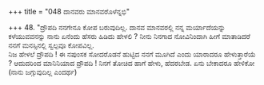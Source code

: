 +++
title = "048 ದಾನವರು ಮಾನವರೊಳೆನ್ನಭಿ"

+++
48. "ದ್ರೌಪದಿ ನನಗೇನೂ ಕೋಪ ಬರುವುದಿಲ್ಲ. ದಾನವ ಮಾನವರಲ್ಲಿ ನನ್ನ ಮರ್ಯಾದೆಯನ್ನು ಕಳೆಯುವವನನ್ನು ನಾನು ಏನೆಂದು ಹೆಸರು ಹಿಡಿದು ಹೇಳಲಿ ? ನೀನು ನಿನಗಾದ ನೋವಿನಿಂದಾಗಿ ಹೀಗೆ ಮಾತಾಡಿದರೆ ನನಗೆ ಮನಸ್ಸಿನಲ್ಲಿ ಸ್ವಲ್ಪವೂ ಕೋಪವಿಲ್ಲ.   
ನಿಜ ಹೇಳಲೆ ದ್ರೌಪದಿ ! ಈ ನಪುಂಸಕ ಸೋದರೊಡನೆ ಹುಟ್ಟಿದ ನನಗೆ ಮೂಗಿದೆ ಎಂದು ಯಾರಾದರೂ ಹೇಳುತ್ತಾರೆಯೆ ? ಆದುದರಿಂದ ಮಾನಿನಿಯಾದ ದ್ರೌಪದಿ ! ನಿನಗೆ ತೋಚಿದ ಹಾಗೆ ಹೇಳು, ಹೆದರಬೇಡ. ಏನು ಬೇಕಾದರೂ ಹೇಳಿಕೋ (ನಾನು ಜಗ್ಗುವುದಿಲ್ಲ ಎಂದರ್ಥ)